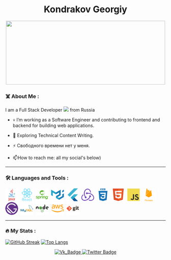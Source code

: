 <div align='center'>
<h1>
  Kondrakov Georgiy 
</h1>
</div>
<div align="center">
  <img src="https://i.pinimg.com/originals/3c/dd/d6/3cddd65b741761997e9e3caf61be7404.gif" width="500" height="200"/>
</div>

### :skull_and_crossbones: About Me :
I am a Full Stack Developer <img src="https://media.giphy.com/media/WUlplcMpOCEmTGBtBW/giphy.gif" width="30"> from Russia
- :skull: I’m working as a Software Engineer and contributing to frontend and backend for building web applications.

- :seedling: Exploring Technical Content Writing.

- :zap: Свободного времени нет у меня.

- :mailbox:How to reach me: all my social's below)

---

### :hammer_and_wrench: Languages and Tools :
<div>
  <img src="https://github.com/devicons/devicon/blob/master/icons/java/java-original-wordmark.svg" title="Java" alt="Java" width="40" height="40"/>&nbsp;
  <img src="https://github.com/devicons/devicon/blob/master/icons/react/react-original-wordmark.svg" title="React" alt="React" width="40" height="40"/>&nbsp;
  <img src="https://github.com/devicons/devicon/blob/master/icons/spring/spring-original-wordmark.svg" title="Spring" alt="Spring" width="40" height="40"/>&nbsp;
  <img src="https://github.com/devicons/devicon/blob/master/icons/materialui/materialui-original.svg" title="Material UI" alt="Material UI" width="40" height="40"/>&nbsp;
  <img src="https://github.com/devicons/devicon/blob/master/icons/flutter/flutter-original.svg" title="Flutter" alt="Flutter" width="40" height="40"/>&nbsp;
  <img src="https://github.com/devicons/devicon/blob/master/icons/redux/redux-original.svg" title="Redux" alt="Redux " width="40" height="40"/>&nbsp;
  <img src="https://github.com/devicons/devicon/blob/master/icons/css3/css3-plain-wordmark.svg"  title="CSS3" alt="CSS" width="40" height="40"/>&nbsp;
  <img src="https://github.com/devicons/devicon/blob/master/icons/html5/html5-original.svg" title="HTML5" alt="HTML" width="40" height="40"/>&nbsp;
  <img src="https://github.com/devicons/devicon/blob/master/icons/javascript/javascript-original.svg" title="JavaScript" alt="JavaScript" width="40" height="40"/>&nbsp;
  <img src="https://github.com/devicons/devicon/blob/master/icons/firebase/firebase-plain-wordmark.svg" title="Firebase" alt="Firebase" width="40" height="40"/>&nbsp;
  <img src="https://github.com/devicons/devicon/blob/master/icons/gatsby/gatsby-original.svg" title="Gatsby"  alt="Gatsby" width="40" height="40"/>&nbsp;
  <img src="https://github.com/devicons/devicon/blob/master/icons/mysql/mysql-original-wordmark.svg" title="MySQL"  alt="MySQL" width="40" height="40"/>&nbsp;
  <img src="https://github.com/devicons/devicon/blob/master/icons/nodejs/nodejs-original-wordmark.svg" title="NodeJS" alt="NodeJS" width="40" height="40"/>&nbsp;
  <img src="https://github.com/devicons/devicon/blob/master/icons/amazonwebservices/amazonwebservices-plain-wordmark.svg" title="AWS" alt="AWS" width="40" height="40"/>&nbsp;
  <img src="https://github.com/devicons/devicon/blob/master/icons/git/git-original-wordmark.svg" title="Git" **alt="Git" width="40" height="40"/>
</div>

---

### :fire: My Stats :
[![GitHub Streak](http://github-readme-streak-stats.herokuapp.com?user=lxrkii&theme=dark&hide_border=true)](https://git.io/streak-stats)
[![Top Langs](https://github-readme-stats.vercel.app/api/top-langs/?username=lxrkii&layout=compact&theme=vision-friendly-dark)](https://github.com/anuraghazra/github-readme-stats)

<div align='center'  letter-spacing = '0.7px'>
<div id="badges">
  <a href="https://vk.com/lxrkii">
    <img src="https://i.ibb.co/2ZgGPSH/vk.png" width='35' alt="Vk_Badge"/>
  </a>
  <a href="https://x.com/lxrkii">
    <img src="https://i.ibb.co/9NF7JXj/twitter.png" width='35' alt="Twitter Badge"/>
  </a>
</div>
<img src="https://komarev.com/ghpvc/?username=lightgrey&style=flat-square&color=lightgrey" alt=""/>
</div>
